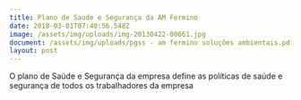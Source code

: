 ```yaml
---
title: Plano de Saude e Segurança da AM Fermino
date: 2018-03-01T07:40:56.548Z
image: /assets/img/uploads/img-20130422-00661.jpg
document: /assets/img/uploads/pgss - am fermino soluções ambientais.pdf
layout: post
---
```

O plano de Saúde e Segurança da empresa define as políticas de saúde e segurança de todos os trabalhadores da empresa
